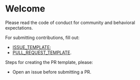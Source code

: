 # Welcome

Please read the code of conduct for community and behavioral expectations.

For submitting contributions, fill out:
* [ISSUE_TEMPLATE](ISSUE_TEMPLATE);
* [PULL_REQUEST_TEMPLATE](PULL_REQUEST_TEMPLATE).

Steps for creating the PR template, please:
* Open an issue before submitting a PR.
